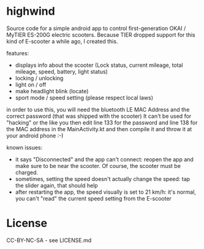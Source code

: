 # highwind

Source code for a simple android app to control first-generation OKAI / MyTIER ES-200G electric scooters.
Because TIER dropped support for this kind of E-scooter a while ago, I created this.

features:
- displays info about the scooter (Lock status, current mileage, total mileage, speed, battery, light status)
- locking / unlocking
- light on / off
- make headlight blink (locate)
- sport mode / speed setting (please respect local laws)

in order to use this, you will need the bluetooth LE MAC Address and the correct password (that was shipped with the scooter)
It can't be used for "hacking" or the like
you then edit line 133 for the password and line 138 for the MAC address in the MainActivity.kt
and then compile it and throw it at your android phone :-)

known issues:
- it says "Disconnected" and the app can't connect: reopen the app and make sure to be near the scooter. Of course, the scooter must be charged.
- sometimes, setting the speed doesn't actually change the speed: tap the slider again, that should help
- after restarting the app, the speed visually is set to 21 km/h: it's normal, you can't "read" the current speed setting from the E-scooter

# License

CC-BY-NC-SA - see LICENSE.md
